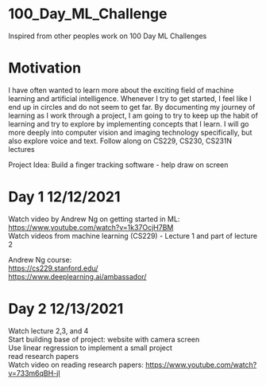 # 100_Day_ML_Challenge
Inspired from other peoples work on 100 Day ML Challenges

# Motivation
I have often wanted to learn more about the exciting field of machine learning and artificial intelligence. Whenever I try to get started, I feel like I end up in circles and do not seem to get far. By documenting my journey of learning as I work through a project, I am going to try to keep up the habit of learning and try to explore by implementing concepts that I learn.
I will go more deeply into computer vision and imaging technology specifically, but also explore voice and text.
Follow along on CS229, CS230, CS231N lectures

Project Idea: Build a finger tracking software - help draw on screen

# Day 1 12/12/2021
Watch video by Andrew Ng on getting started in ML: https://www.youtube.com/watch?v=1k37OcjH7BM  
Watch videos from machine learning (CS229) - Lecture 1 and part of lecture 2  

Andrew Ng course:  
https://cs229.stanford.edu/  
https://www.deeplearning.ai/ambassador/  

# Day 2 12/13/2021
Watch lecture 2,3, and 4  
Start building base of project: website with camera screen  
Use linear regression to implement a small project  
read research papers  
Watch video on reading research papers: https://www.youtube.com/watch?v=733m6qBH-jI  
